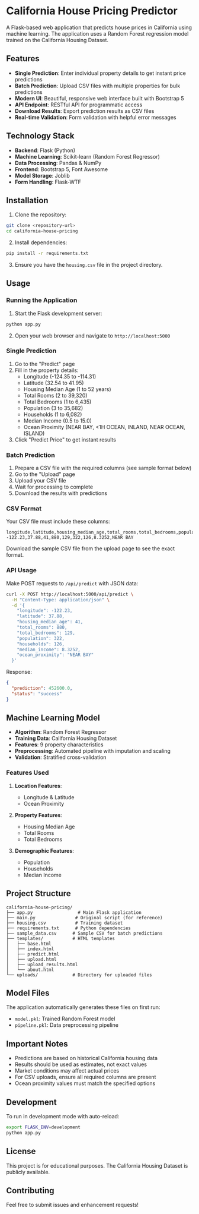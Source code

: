 # California House Pricing Predictor

A Flask-based web application that predicts house prices in California using machine learning. The application uses a Random Forest regression model trained on the California Housing Dataset.

## Features

- **Single Prediction**: Enter individual property details to get instant price predictions
- **Batch Prediction**: Upload CSV files with multiple properties for bulk predictions
- **Modern UI**: Beautiful, responsive web interface built with Bootstrap 5
- **API Endpoint**: RESTful API for programmatic access
- **Download Results**: Export prediction results as CSV files
- **Real-time Validation**: Form validation with helpful error messages

## Technology Stack

- **Backend**: Flask (Python)
- **Machine Learning**: Scikit-learn (Random Forest Regressor)
- **Data Processing**: Pandas & NumPy
- **Frontend**: Bootstrap 5, Font Awesome
- **Model Storage**: Joblib
- **Form Handling**: Flask-WTF

## Installation

1. Clone the repository:
```bash
git clone <repository-url>
cd california-house-pricing
```

2. Install dependencies:
```bash
pip install -r requirements.txt
```

3. Ensure you have the `housing.csv` file in the project directory.

## Usage

### Running the Application

1. Start the Flask development server:
```bash
python app.py
```

2. Open your web browser and navigate to `http://localhost:5000`

### Single Prediction

1. Go to the "Predict" page
2. Fill in the property details:
   - Longitude (-124.35 to -114.31)
   - Latitude (32.54 to 41.95)
   - Housing Median Age (1 to 52 years)
   - Total Rooms (2 to 39,320)
   - Total Bedrooms (1 to 6,435)
   - Population (3 to 35,682)
   - Households (1 to 6,082)
   - Median Income (0.5 to 15.0)
   - Ocean Proximity (NEAR BAY, <1H OCEAN, INLAND, NEAR OCEAN, ISLAND)
3. Click "Predict Price" to get instant results

### Batch Prediction

1. Prepare a CSV file with the required columns (see sample format below)
2. Go to the "Upload" page
3. Upload your CSV file
4. Wait for processing to complete
5. Download the results with predictions

### CSV Format

Your CSV file must include these columns:
```csv
longitude,latitude,housing_median_age,total_rooms,total_bedrooms,population,households,median_income,ocean_proximity
-122.23,37.88,41,880,129,322,126,8.3252,NEAR BAY
```

Download the sample CSV file from the upload page to see the exact format.

### API Usage

Make POST requests to `/api/predict` with JSON data:

```bash
curl -X POST http://localhost:5000/api/predict \
  -H "Content-Type: application/json" \
  -d '{
    "longitude": -122.23,
    "latitude": 37.88,
    "housing_median_age": 41,
    "total_rooms": 880,
    "total_bedrooms": 129,
    "population": 322,
    "households": 126,
    "median_income": 8.3252,
    "ocean_proximity": "NEAR BAY"
  }'
```

Response:
```json
{
  "prediction": 452600.0,
  "status": "success"
}
```

## Machine Learning Model

- **Algorithm**: Random Forest Regressor
- **Training Data**: California Housing Dataset
- **Features**: 9 property characteristics
- **Preprocessing**: Automated pipeline with imputation and scaling
- **Validation**: Stratified cross-validation

### Features Used

1. **Location Features**:
   - Longitude & Latitude
   - Ocean Proximity

2. **Property Features**:
   - Housing Median Age
   - Total Rooms
   - Total Bedrooms

3. **Demographic Features**:
   - Population
   - Households
   - Median Income

## Project Structure

```
california-house-pricing/
├── app.py                 # Main Flask application
├── main.py               # Original script (for reference)
├── housing.csv           # Training dataset
├── requirements.txt      # Python dependencies
├── sample_data.csv      # Sample CSV for batch predictions
├── templates/           # HTML templates
│   ├── base.html
│   ├── index.html
│   ├── predict.html
│   ├── upload.html
│   ├── upload_results.html
│   └── about.html
└── uploads/             # Directory for uploaded files
```

## Model Files

The application automatically generates these files on first run:
- `model.pkl`: Trained Random Forest model
- `pipeline.pkl`: Data preprocessing pipeline

## Important Notes

- Predictions are based on historical California housing data
- Results should be used as estimates, not exact values
- Market conditions may affect actual prices
- For CSV uploads, ensure all required columns are present
- Ocean proximity values must match the specified options

## Development

To run in development mode with auto-reload:
```bash
export FLASK_ENV=development
python app.py
```

## License

This project is for educational purposes. The California Housing Dataset is publicly available.

## Contributing

Feel free to submit issues and enhancement requests!
